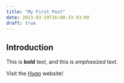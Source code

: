 ```yaml
---
title: "My First Post"
date: 2023-03-29T16:00:33-03:00
draft: true
---
```

## Introduction

This is **bold** text, and this is *emphasized* text.

Visit the [Hugo](https://gohugo.io) website!

